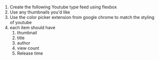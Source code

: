 1. Create the following Youtube type feed using flexbox
2. Use any thumbnails you'd like
3. Use the color picker extension from google chrome to match the styling of youtube
4. each item should have
    1. thumbnail
    2. title
    3. author
    4. view count
    5. Release time